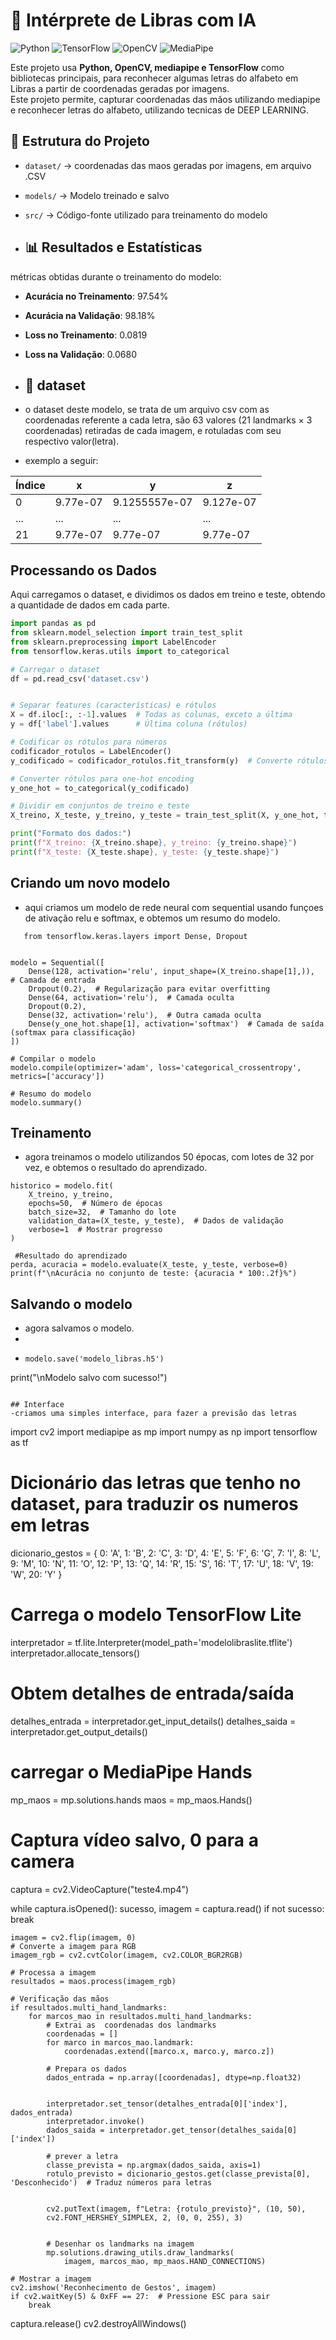 # 🤖 Intérprete de Libras com IA 

![Python](https://img.shields.io/badge/Python-3.9-blue)
![TensorFlow](https://img.shields.io/badge/TensorFlow-2.x-orange)
![OpenCV](https://img.shields.io/badge/OpenCV-4.x-green)
![MediaPipe](https://img.shields.io/badge/MediaPipe-0.9.3-red)

Este projeto usa **Python, OpenCV, mediapipe e TensorFlow** como bibliotecas principais, para reconhecer algumas letras do  alfabeto em Libras a partir de coordenadas geradas por imagens.  
Este projeto permite, capturar coordenadas das mãos utilizando mediapipe e reconhecer letras do alfabeto, utilizando tecnicas de DEEP LEARNING.

## 📂 Estrutura do Projeto
- `dataset/` → coordenadas das maos geradas por imagens, em arquivo .CSV 
- `models/` → Modelo treinado e salvo
- `src/` → Código-fonte utilizado para treinamento do modelo

- ## 📊 Resultados e Estatísticas

métricas obtidas durante o treinamento do modelo:

- **Acurácia no Treinamento**: 97.54%
- **Acurácia na Validação**: 98.18%
- **Loss no Treinamento**: 0.0819
- **Loss na Validação**: 0.0680

- ## 🎲 dataset
- o dataset deste modelo, se trata de um arquivo csv com as coordenadas  referente a cada letra, são 63 valores (21 landmarks × 3 coordenadas) retiradas de cada imagem, e rotuladas com seu respectivo  valor(letra).
- exemplo a seguir:

| Índice | x           | y             | z          |
|--------|------------|---------------|------------|
| 0      | 9.77e-07   | 9.1255557e-07 | 9.127e-07  |
| ...    | ...        | ...           | ...        |
| 21     | 9.77e-07   | 9.77e-07      | 9.77e-07   |


## Processando os Dados  

Aqui carregamos o dataset, e dividimos os dados em  treino e teste, obtendo a quantidade de dados em cada parte.

```python
import pandas as pd
from sklearn.model_selection import train_test_split
from sklearn.preprocessing import LabelEncoder
from tensorflow.keras.utils import to_categorical

# Carregar o dataset
df = pd.read_csv('dataset.csv')


# Separar features (características) e rótulos
X = df.iloc[:, :-1].values  # Todas as colunas, exceto a última
y = df['label'].values      # Última coluna (rótulos)

# Codificar os rótulos para números
codificador_rotulos = LabelEncoder()
y_codificado = codificador_rotulos.fit_transform(y)  # Converte rótulos para números (ex: 'A' -> 0, 'B' -> 1)

# Converter rótulos para one-hot encoding
y_one_hot = to_categorical(y_codificado)

# Dividir em conjuntos de treino e teste
X_treino, X_teste, y_treino, y_teste = train_test_split(X, y_one_hot, test_size=0.2, random_state=42)

print("Formato dos dados:")
print(f"X_treino: {X_treino.shape}, y_treino: {y_treino.shape}")
print(f"X_teste: {X_teste.shape}, y_teste: {y_teste.shape}")
```

## Criando um novo modelo
- aqui criamos um modelo de rede neural com sequential usando funçoes de ativação relu e softmax, e obtemos um resumo do modelo.
```from tensorflow.keras.models import Sequential
   from tensorflow.keras.layers import Dense, Dropout


modelo = Sequential([
    Dense(128, activation='relu', input_shape=(X_treino.shape[1],)),  # Camada de entrada
    Dropout(0.2),  # Regularização para evitar overfitting
    Dense(64, activation='relu'),  # Camada oculta
    Dropout(0.2),
    Dense(32, activation='relu'),  # Outra camada oculta
    Dense(y_one_hot.shape[1], activation='softmax')  # Camada de saída (softmax para classificação)
])

# Compilar o modelo
modelo.compile(optimizer='adam', loss='categorical_crossentropy', metrics=['accuracy'])

# Resumo do modelo
modelo.summary()
```
## Treinamento
- agora treinamos o modelo utilizandos 50 épocas, com lotes de 32 por vez, e obtemos o resultado  do aprendizado.
```
historico = modelo.fit(
    X_treino, y_treino,
    epochs=50,  # Número de épocas
    batch_size=32,  # Tamanho do lote
    validation_data=(X_teste, y_teste),  # Dados de validação
    verbose=1  # Mostrar progresso
)

 #Resultado do aprendizado
perda, acuracia = modelo.evaluate(X_teste, y_teste, verbose=0)
print(f"\nAcurácia no conjunto de teste: {acuracia * 100:.2f}%")
```
## Salvando o modelo 
- agora salvamos o modelo.
- 
- ```
  modelo.save('modelo_libras.h5')
print("\nModelo salvo com sucesso!")
```

## Interface
-criamos uma simples interface, para fazer a previsão das letras
```
import cv2
import mediapipe as mp
import numpy as np
import tensorflow as tf

# Dicionário das letras que tenho no dataset, para traduzir os numeros em letras
dicionario_gestos = {
    0: 'A', 1: 'B', 2: 'C', 3: 'D', 4: 'E', 5: 'F', 6: 'G', 7: 'I', 8: 'L',
    9: 'M', 10: 'N', 11: 'O', 12: 'P', 13: 'Q', 14: 'R', 15: 'S', 16: 'T',
    17: 'U', 18: 'V', 19: 'W', 20: 'Y'
}

# Carrega o modelo TensorFlow Lite
interpretador = tf.lite.Interpreter(model_path='modelolibraslite.tflite')
interpretador.allocate_tensors()

# Obtem detalhes de entrada/saída
detalhes_entrada = interpretador.get_input_details()
detalhes_saida = interpretador.get_output_details()

# carregar o  MediaPipe Hands
mp_maos = mp.solutions.hands
maos = mp_maos.Hands()

# Captura vídeo salvo, 0 para a camera 
captura = cv2.VideoCapture("teste4.mp4")

while captura.isOpened():
    sucesso, imagem = captura.read()
    if not sucesso:
        break

    imagem = cv2.flip(imagem, 0)
    # Converte a imagem para RGB
    imagem_rgb = cv2.cvtColor(imagem, cv2.COLOR_BGR2RGB)
    
    # Processa a imagem 
    resultados = maos.process(imagem_rgb)

    # Verificação das mãos 
    if resultados.multi_hand_landmarks:
        for marcos_mao in resultados.multi_hand_landmarks:
            # Extrai as  coordenadas dos landmarks
            coordenadas = []
            for marco in marcos_mao.landmark:
                coordenadas.extend([marco.x, marco.y, marco.z])
            
            # Prepara os dados
            dados_entrada = np.array([coordenadas], dtype=np.float32)
            
        
            interpretador.set_tensor(detalhes_entrada[0]['index'], dados_entrada)
            interpretador.invoke()
            dados_saida = interpretador.get_tensor(detalhes_saida[0]['index'])
            
            # prever a letra
            classe_prevista = np.argmax(dados_saida, axis=1)
            rotulo_previsto = dicionario_gestos.get(classe_prevista[0], 'Desconhecido')  # Traduz números para letras
            
          
            cv2.putText(imagem, f"Letra: {rotulo_previsto}", (10, 50),
            cv2.FONT_HERSHEY_SIMPLEX, 2, (0, 0, 255), 3)  


            # Desenhar os landmarks na imagem
            mp.solutions.drawing_utils.draw_landmarks(
                imagem, marcos_mao, mp_maos.HAND_CONNECTIONS)

    # Mostrar a imagem
    cv2.imshow('Reconhecimento de Gestos', imagem)
    if cv2.waitKey(5) & 0xFF == 27:  # Pressione ESC para sair
        break

captura.release()
cv2.destroyAllWindows()
```













